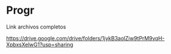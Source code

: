 # Progr

Link archivos completos

https://drive.google.com/drive/folders/1jykB3aolZiw9tPrM9vqH-XpbxsXelwG1?usp=sharing
